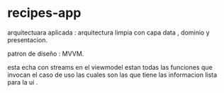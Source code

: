 # recipes-app


arquitectuara aplicada : arquitectura limpia  con capa data , dominio y presentacion.

patron de diseño : MVVM.

esta echa con streams en el viewmodel estan todas las funciones que invocan el caso de uso 
las cuales son las que tiene las informacion lista para la ui .

